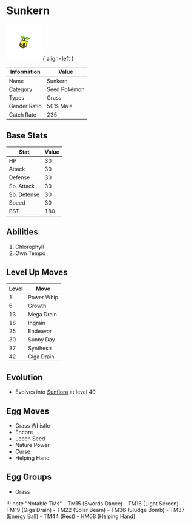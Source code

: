 # Sunkern

![Sunkern](../images/pokemon/191.png){ align=left }

| Information | Value |
|------------|--------|
| Name | Sunkern |
| Category | Seed Pokémon |
| Types | Grass |
| Gender Ratio | 50% Male |
| Catch Rate | 235 |

## Base Stats

| Stat | Value |
|------|-------|
| HP | 30 |
| Attack | 30 |
| Defense | 30 |
| Sp. Attack | 30 |
| Sp. Defense | 30 |
| Speed | 30 |
| BST | 180 |

## Abilities
1. Chlorophyll
2. Own Tempo

## Level Up Moves
| Level | Move |
|-------|------|
| 1 | Power Whip |
| 6 | Growth |
| 13 | Mega Drain |
| 18 | Ingrain |
| 25 | Endeavor |
| 30 | Sunny Day |
| 37 | Synthesis |
| 42 | Giga Drain |

## Evolution
- Evolves into [Sunflora](192-sunflora.md) at level 40

## Egg Moves
- Grass Whistle
- Encore
- Leech Seed
- Nature Power
- Curse
- Helping Hand

## Egg Groups
- Grass

!!! note "Notable TMs"
    - TM15 (Swords Dance)
    - TM16 (Light Screen)
    - TM19 (Giga Drain)
    - TM22 (Solar Beam)
    - TM36 (Sludge Bomb)
    - TM37 (Energy Ball)
    - TM44 (Rest)
    - HM08 (Helping Hand)
